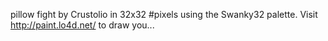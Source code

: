 pillow fight by Crustolio in 32x32 #pixels using the Swanky32 palette. Visit http://paint.lo4d.net/ to draw you... 